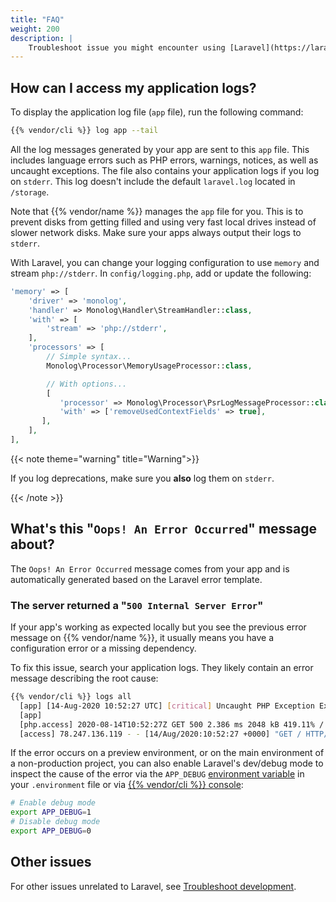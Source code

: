 ```yaml
---
title: "FAQ"
weight: 200
description: |
    Troubleshoot issue you might encounter using [Laravel](https://laravel.com/), a PHP framework on {{% vendor/name %}}.
---
```


## How can I access my application logs?

To display the application log file (`app` file), run the following command:

```bash
{{% vendor/cli %}} log app --tail
```

All the log messages generated by your app are sent to this `app` file.
This includes language errors such as PHP errors, warnings, notices,
as well as uncaught exceptions.
The file also contains your application logs if you log on `stderr`. 
This log doesn't include the default `laravel.log` located in `/storage`.

Note that {{% vendor/name %}} manages the `app` file for you.
This is to prevent disks from getting filled and using very fast local drives instead of slower network disks.
Make sure your apps always output their logs to `stderr`.

With Laravel, you can change your logging configuration to use `memory` and stream `php://stderr`. In `config/logging.php`, add or update the following:

```php {location="config/logging.php"}
'memory' => [
    'driver' => 'monolog',
    'handler' => Monolog\Handler\StreamHandler::class,
    'with' => [
        'stream' => 'php://stderr',
    ],
    'processors' => [
        // Simple syntax...
        Monolog\Processor\MemoryUsageProcessor::class,

        // With options...
        [
           'processor' => Monolog\Processor\PsrLogMessageProcessor::class,
           'with' => ['removeUsedContextFields' => true],
       ],
    ],
],
```

{{< note theme="warning" title="Warning">}}

If you log deprecations, make sure you **also** log them on `stderr`.

{{< /note >}}

## What's this "`Oops! An Error Occurred`" message about?

The `Oops! An Error Occurred` message comes from your app and is automatically generated based on the Laravel error template.

### The server returned a "`500 Internal Server Error`"

If your app's working as expected locally but you see the previous error message on {{% vendor/name %}},
it usually means you have a configuration error or a missing dependency.

To fix this issue, search your application logs.
They likely contain an error message describing the root cause:

```bash
{{% vendor/cli %}} logs all
  [app] [14-Aug-2020 10:52:27 UTC] [critical] Uncaught PHP Exception Exception: [...]
  [app]
  [php.access] 2020-08-14T10:52:27Z GET 500 2.386 ms 2048 kB 419.11% /
  [access] 78.247.136.119 - - [14/Aug/2020:10:52:27 +0000] "GET / HTTP/1.1" 500 843 "-" "Mozilla/5.0 (Macintosh; Intel Mac OS X 10_15_6) AppleWebKit/537.36 (KHTML, like Gecko) Chrome/84.0.4147.125 Safari/537.36"
```

If the error occurs on a preview environment,
or on the main environment of a non-production project,
you can also enable Laravel's dev/debug mode to inspect the cause of the error
via the `APP_DEBUG` [environment variable](./environment-variables.md) in your
`.environment` file or via [{{% vendor/cli %}} console](/development/variables):

```bash
# Enable debug mode
export APP_DEBUG=1
# Disable debug mode
export APP_DEBUG=0
```

## Other issues

For other issues unrelated to Laravel, see [Troubleshoot development](/development/troubleshoot.html).
